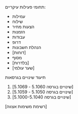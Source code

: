 <!-- TITLE: ![Focuslogo](/uploads/focus/focuslogo.png "Focuslogo") -->
<!-- SUBTITLE: ## ברוכים הבאים לאתר וויקיפדיה של פוקוס מערכות סחר חוץ -->


תחומי פעילות עיקריים:

- עמילות
- שילוח
- הצעות מחיר
- הזמנות
- עבודות
- דרופ
- הנהלת חשבונות
- [דוחות]
- מסוף
- [בלדרות]
- [שער עולמי]

תיעוד שינויים בגרסאות

1. [שינויים בגרסה 5.1060 - 5.1069]
2. [שינויים בגרסה 5.1050 - 5.1059]
3. [שינויים בגרסה 5.1000-5.1040]


[רשימת משימות אצווה]